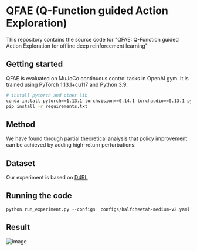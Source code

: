 # QFAE (Q-Function guided Action Exploration)
This repository contains the source code for "QFAE: Q-Function guided Action Exploration for offline deep reinforcement learning"

## Getting started
QFAE is evaluated on MuJoCo continuous control tasks in OpenAI gym. It is trained using PyTorch 1.13.1+cu117 and Python 3.9.
```bash
# install pytorch and other lib
conda install pytorch==1.13.1 torchvision==0.14.1 torchaudio==0.13.1 pytorch-cuda=11.7 -c pytorch -c nvidia
pip install -r requirements.txt
```
## Method
We have found through partial theoretical analysis that policy improvement can be achieved by adding high-return perturbations. 

## Dataset
Our experiment is based on [D4RL](https://github.com/berkeley-rll/d4rl)

## Running the code

```
python run_experiment.py --configs  configs/halfcheetah-medium-v2.yaml
```

## Result

![image]([https://github.com/ML-Group-SDU/QFAE/tree/master/img/result.jpg](https://github.com/ML-Group-SDU/QFAE/blob/master/img/result.jpg))
